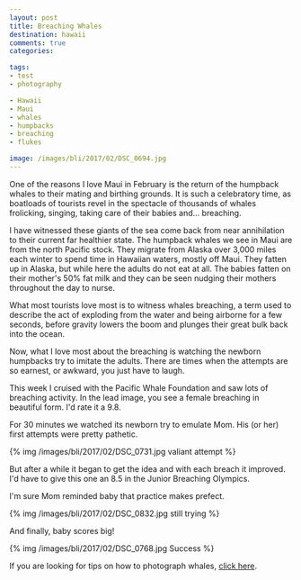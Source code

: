 ```yaml
---
layout: post
title: Breaching Whales
destination: hawaii
comments: true
categories:

tags:
- test
- photography

- Hawaii
- Maui
- whales
- humpbacks
- breaching
- flukes

image: /images/bli/2017/02/DSC_0694.jpg
---
```


One of the reasons I love Maui in February is the return of the humpback whales to their mating and birthing grounds. It is such a celebratory time, as boatloads of tourists revel in the spectacle of thousands of whales frolicking, singing, taking care of their babies and... breaching. 

<!--more-->

I have witnessed these giants of the sea come back from near annihilation to their current far healthier state. The humpback whales we see in Maui are from the north Pacific stock. They migrate from Alaska over 3,000 miles each winter to spend time in Hawaiian waters, mostly off Maui. They fatten up in Alaska, but while here the adults do not eat at all. The babies fatten on their mother's 50% fat milk and they can be seen nudging their mothers throughout the day to nurse. 

What most tourists love most is to witness whales breaching, a term used to describe the act of exploding from the water and being airborne for a few seconds, before gravity lowers the boom and plunges their great bulk back into the ocean.  

Now, what I love most about the breaching is watching the newborn humpbacks try to imitate the adults. There are times when the attempts are so earnest, or awkward, you just have to laugh. 

This week I cruised with the Pacific Whale Foundation and saw lots of breaching activity. In the lead image, you see a female breaching in beautiful form. I'd rate it a 9.8. 

For 30 minutes we watched its newborn try to emulate Mom. His (or her) first attempts were pretty pathetic. 

{% img /images/bli/2017/02/DSC_0731.jpg  valiant attempt %}

But after a while it began to get the idea and with each breach it improved. I'd have to give this one an 8.5 in the Junior Breaching Olympics. 

I'm sure Mom reminded baby that practice makes prefect.

{% img /images/bli/2017/02/DSC_0832.jpg  still trying %}

And finally, baby scores big!

{% img /images/bli/2017/02/DSC_0768.jpg  Success %}

If you are looking for tips on how to photograph whales, [click here](http://www.lesterpickerphoto.com/2016/02/23/whale-tale/).
